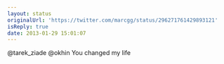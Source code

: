 ```yaml
---
layout: status
originalUrl: 'https://twitter.com/marcgg/status/296271761429893121'
isReply: true
date: 2013-01-29 15:01:07
---
```


@tarek_ziade @okhin You changed my life
